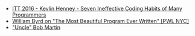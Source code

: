 * [ITT 2016 - Kevlin Henney - Seven Ineffective Coding Habits of Many Programmers](https://www.youtube.com/watch?v=ZsHMHukIlJY)
* [William Byrd on "The Most Beautiful Program Ever Written" [PWL NYC]](https://www.youtube.com/watch?v=OyfBQmvr2Hc)
* ["Uncle" Bob Martin](https://www.youtube.com/watch?v=QHnLmvDxGTY)
